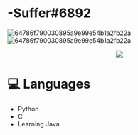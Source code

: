 # -Suffer#6892

<p align="center">
  
![64786f790030895a9e99e54b1a2fb22a](https://i.imgur.com/qtfZIQV.gif)![64786f790030895a9e99e54b1a2fb22a](https://i.imgur.com/MT400ws.jpg)


  
<p align="center">
<a href="https://dsc.bio/357272892771270656">
  <img src="https://lanyard.cnrad.dev/api/357272892771270656?" /
theme=light&bg=9ecf80&animated=true&hideDiscrim=true&borderRadius=30px&idleMessage=Probably%20doing%20something%20else..." />

</a>

# 💻 Languages

- Python
- C
- Learning Java

